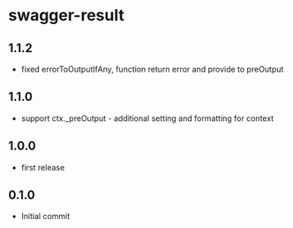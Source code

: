 swagger-result
================

## 1.1.2
- fixed errorToOutputIfAny, function return error and provide to preOutput
## 1.1.0
 - support ctx._preOutput - additional setting and formatting for context
 
## 1.0.0
 - first release 
 
## 0.1.0
 - Initial commit


